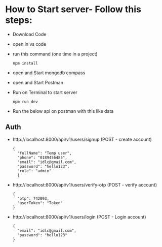 # How to Start server- Follow this steps:

- Download Code
- open in vs code
- run this command (one time in a project)
  ```
  npm install
  ```
- open and Start mongodb compass
- open and Start Postman
- Run on Terminal to start server

  ```
  npm run dev
  ```

- Run the below api on postman with this like data

## Auth

- http://localhost:8000/api/v1/users/signup (POST - create account)

  ```
  {
    "fullName": "Temp user",
    "phone": "0189456485",
    "email": "idlc@gmail.com",
    "password": "hello123",
    "role": "admin"
    }
  ```

- http://localhost:8000/api/v1/users/verify-otp (POST - verify account)

  ```
  {
    "otp": 742093,
    "userToken": "Token"
  }
  ```

- http://localhost:8000/api/v1/users/login (POST - Login account)
  ```
  {
    "email": "idlc@gmail.com",
    "password": "hello123"
  }
  ```
